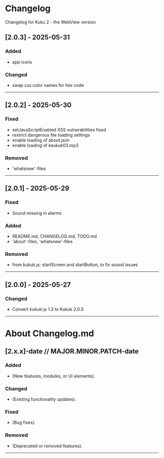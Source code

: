 # Changelog
Changelog for Kuku 2 - the WebView version

## [2.0.3] - 2025-05-31
### Added
- app icons
### Changed
- swap css color names for hex code

---

## [2.0.2] - 2025-05-30
### Fixed
- setJavaScriptEnabled XSS vulnerabilities fixed
- restrict dangerous file loading settings
- enable loading of about.json
- enable loading of keukuk03.mp3
### Removed
- 'whatsnew'-files

---

## [2.0.1] - 2025-05-29
### Fixed
- Sound missing in alarms
### Added
- README.md, CHANGELOG.md, TODO.md
- 'about'-files, 'whatsnew'-files
### Removed
- from kukuk.js: startScreen and startButton, to fix sound issues

---

## [2.0.0] - 2025-05-27
### Changed
- Convert kukuk-js 1.3 to Kukuk 2.0.0

---


# About Changelog.md

## [2.x.x]-date  // MAJOR.MINOR.PATCH-date
### Added
- (New features, modules, or UI elements).
### Changed
- (Existing functionality updates).
### Fixed
- (Bug fixes).
### Removed
- (Deprecated or removed features).

---
